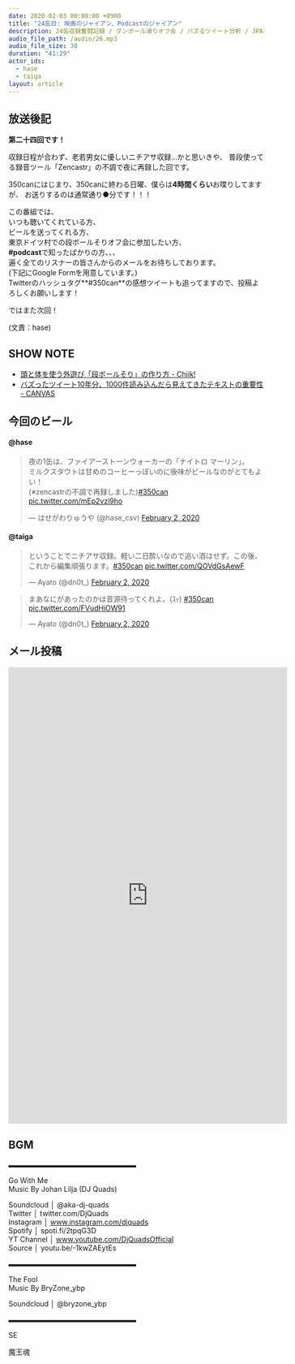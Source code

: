```yaml
---
date: 2020-02-03 00:00:00 +0900
title: "24缶目: 映画のジャイアン、Podcastのジャイアン"
description: 24缶収録奮闘記録 / ダンボール滑りオフ会 / バズるツイート分析 / JPA初代王者逃す / "墓場のラジオ"はいいぞ についてトークしました。
audio_file_path: /audio/26.mp3
audio_file_size: 30
duration: "41:29"
actor_ids:
  - hase
  - taiga
layout: article
---
```


## 放送後記

__第二十四回です！__

収録日程が合わず、老若男女に優しいニチアサ収録…かと思いきや、
普段使ってる録音ツール「Zencastr」の不調で夜に再録した回です。

350canにはじまり、350canに終わる日曜、僕らは**4時間くらい**お喋りしてますが、
お送りするのは通常通り●分です！！！

この番組では、  
いつも聴いてくれている方、  
ビールを送ってくれる方、  
東京ドイツ村での段ボールそりオフ会に参加したい方、  
**#podcast**で知ったばかりの方、、、  
遍く全てのリスナーの皆さんからのメールをお待ちしております。  
(下記にGoogle Formを用意しています。)  
Twitterのハッシュタグ**#350can**の感想ツイートも追ってますので、投稿よろしくお願いします！

ではまた次回！

(文責：hase)

## SHOW NOTE

- [頭と体を使う外遊び「段ボールそり」の作り方 - Chiik!](https://chiik.jp/articles/HtSD3)
- [バズったツイート10年分、1000件読み込んだら見えてきたテキストの重要性 - CANVAS](https://canvas.d2cr.co.jp/creative/4677/)

## 今回のビール

#### @hase
<blockquote class="twitter-tweet"><p lang="ja" dir="ltr">夜の1缶は、ファイアーストーンウォーカーの「ナイトロ マーリン」。<br>ミルクスタウトは甘めのコーヒーっぽいのに後味がビールなのがとてもよい！<br>(※zencastrの不調で再録しました)<a href="https://twitter.com/hashtag/350can?src=hash&amp;ref_src=twsrc%5Etfw">#350can</a> <a href="https://t.co/mEp2vzi9ho">pic.twitter.com/mEp2vzi9ho</a></p>&mdash; はせがわりゅうや (@hase_csv) <a href="https://twitter.com/hase_csv/status/1223985400198250498?ref_src=twsrc%5Etfw">February 2, 2020</a></blockquote> <script async src="https://platform.twitter.com/widgets.js" charset="utf-8"></script>

#### @taiga
<blockquote class="twitter-tweet"><p lang="ja" dir="ltr">ということでニチアサ収録。軽い二日酔いなので追い酒はせず。この後、これから編集頑張ります。<a href="https://twitter.com/hashtag/350can?src=hash&amp;ref_src=twsrc%5Etfw">#350can</a> <a href="https://t.co/QOVdGsAewF">pic.twitter.com/QOVdGsAewF</a></p>&mdash; Ayato (@dn0t_) <a href="https://twitter.com/dn0t_/status/1223817763702988801?ref_src=twsrc%5Etfw">February 2, 2020</a></blockquote> <script async src="https://platform.twitter.com/widgets.js" charset="utf-8"></script>

<blockquote class="twitter-tweet"><p lang="ja" dir="ltr">まあなにがあったのかは音源待ってくれよ。(ｽｯ) <a href="https://twitter.com/hashtag/350can?src=hash&amp;ref_src=twsrc%5Etfw">#350can</a> <a href="https://t.co/FVudHiOW91">pic.twitter.com/FVudHiOW91</a></p>&mdash; Ayato (@dn0t_) <a href="https://twitter.com/dn0t_/status/1223974656903770112?ref_src=twsrc%5Etfw">February 2, 2020</a></blockquote> <script async src="https://platform.twitter.com/widgets.js" charset="utf-8"></script>

## メール投稿

<iframe src="https://docs.google.com/forms/d/e/1FAIpQLSfTZ99ZtY5BJtHk38i7c_p3AdF-uIGnOOsc6W05wV6L0MTAQg/viewform?embedded=true" width="550" height="900" frameborder="0" marginheight="0" marginwidth="0">読み込んでいます…</iframe>

## BGM
▬▬▬▬▬▬▬▬▬▬▬▬▬▬▬▬▬▬  

Go With Me  
Music By Johan Lilja (DJ Quads)  

Soundcloud │ @aka-dj-quads  
Twitter │ twitter.com/DjQuads  
Instagram │ www.instagram.com/djquads  
Spotify │ spoti.fi/2tpqG3D  
YT Channel │ www.youtube.com/DjQuadsOfficial  
Source │ youtu.be/-1kwZAEytEs  

▬▬▬▬▬▬▬▬▬▬▬▬▬▬▬▬▬▬  

The Fool  
Music By BryZone_ybp  

Soundcloud │ @bryzone_ybp  

▬▬▬▬▬▬▬▬▬▬▬▬▬▬▬▬▬▬  

SE

魔王魂
